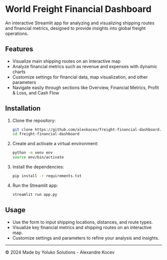 # World Freight Financial Dashboard

An interactive Streamlit app for analyzing and visualizing shipping routes and financial metrics, designed to provide insights into global freight operations.

## Features

- Visualize main shipping routes on an interactive map
- Analyze financial metrics such as revenue and expenses with dynamic charts
- Customize settings for financial data, map visualization, and other parameters
- Navigate easily through sections like Overview, Financial Metrics, Profit & Loss, and Cash Flow

## Installation

1. Clone the repository:
	```bash
	git clone https://github.com/alexkocev/freight-financial-dashboard.git
	cd freight-financial-dashboard
	```

2.  Create and activate a virtual environment:
	```bash
	python -m venv env
	source env/bin/activate
	```
    
3.  Install the dependencies:
	```bash
	pip install -r requirements.txt
	```
    
4.  Run the Streamlit app:
	```bash
	streamlit run app.py
	```
    

## Usage

-   Use the form to input shipping locations, distances, and route types.
-   Visualize key financial metrics and shipping routes on an interactive map.
-   Customize settings and parameters to refine your analysis and insights.

----------

© 2024 Made by Yoluko Solutions - Alexandre Kocev
